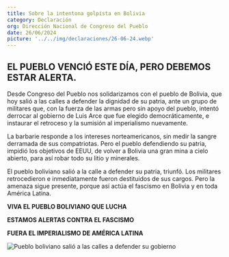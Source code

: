 ```yaml
---
title: Sobre la intentona golpista en Bolivia
category: Declaración
org: Dirección Nacional de Congreso del Pueblo
date: 26/06/2024
picture: '../../img/declaraciones/26-06-24.webp'
---
```

## EL PUEBLO VENCIÓ ESTE DÍA, PERO DEBEMOS ESTAR ALERTA.

Desde Congreso del Pueblo nos solidarizamos con el pueblo de Bolivia, que hoy salió a las calles a defender la dignidad de su patria, ante un grupo de militares que, con la fuerza de las armas pero sin apoyo del pueblo, intentó derrocar al gobierno de Luis Arce que fue elegido democráticamente, e instaurar el retroceso y la sumisión al imperialismo nuevamente.

La barbarie responde a los intereses norteamericanos, sin medir la sangre derramada de sus compatriotas. Pero el pueblo defendiendo su patria, impidió los objetivos de EEUU, de volver a Bolivia una gran mina a cielo abierto, para así robar todo su litio y minerales.

El pueblo boliviano salió a la calle a defender su patria, triunfó. Los militares retrocedieron e inmediatamente fueron destituidos de sus cargos. Pero la amenaza sigue presente, porque así actúa el fascismo en Bolivia y en toda América Latina.

**VIVA EL PUEBLO BOLIVIANO QUE LUCHA**

**ESTAMOS ALERTAS CONTRA EL FASCISMO**

**FUERA EL IMPERIALISMO DE AMÉRICA LATINA**

![Pueblo boliviano salió a las calles a defender su gobierno](https://i.imgur.com/DcWbguY.png)
